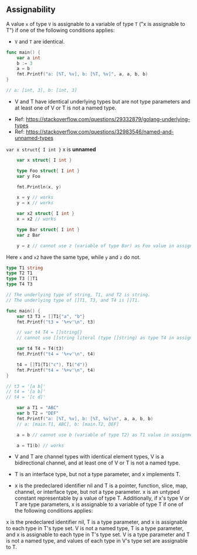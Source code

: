 ## Assignability
A value `x` of type `V` is assignable to a variable of type `T` ("x is assignable to T") if one of the following conditions applies:

* `V` and `T` are identical.

```go
func main() {
	var a int
	b := 3
	a = b
	fmt.Printf("a: [%T, %v], b: [%T, %v]", a, a, b, b)
}

// a: [int, 3], b: [int, 3]
```

* V and T have identical underlying types but are not type parameters and at least one of V or T is not a named type.
 - Ref: https://stackoverflow.com/questions/29332879/golang-underlying-types
 - Ref: https://stackoverflow.com/questions/32983546/named-and-unnamed-types

`var x struct{ I int }` x is **unnamed**

```go
	var x struct{ I int }

	type Foo struct{ I int }
	var y Foo

	fmt.Println(x, y)

	x = y // works
	y = x // works

	var x2 struct{ I int }
	x = x2 // works

	type Bar struct{ I int }
	var z Bar

	y = z // cannot use z (variable of type Bar) as Foo value in assignment
```

Here `x` and `x2` have the same type, while `y` and `z` do not.

```go
type T1 string
type T2 T1
type T3 []T1
type T4 T3

// The underlying type of string, T1, and T2 is string.
// The underlying type of []T1, T3, and T4 is []T1.

func main() {
	var t3 T3 = []T1{"a", "b"}
	fmt.Printf("t3 = '%+v'\n", t3)

	// var t4 T4 = []string{}
	// cannot use []string literal (type []string) as type T4 in assignment

	var t4 T4 = T4(t3)
	fmt.Printf("t4 = '%+v'\n", t4)

	t4 = []T1{T1("c"), T1("d")}
	fmt.Printf("t4 = '%+v'\n", t4)
}

// t3 = '[a b]'
// t4 = '[a b]'
// t4 = '[c d]'
```

```go
	var a T1 = "ABC"
	var b T2 = "DEF"
	fmt.Printf("a: [%T, %v], b: [%T, %v]\n", a, a, b, b)
	// a: [main.T1, ABC], b: [main.T2, DEF]

	a = b // cannot use b (variable of type T2) as T1 value in assignment

	a = T1(b) // works
```

* V and T are channel types with identical element types, V is a bidirectional channel, and at least one of V or T is not a named type.
  
* T is an interface type, but not a type parameter, and x implements T.

* x is the predeclared identifier nil and T is a pointer, function, slice, map, channel, or interface type, but not a type parameter.
x is an untyped constant representable by a value of type T.
Additionally, if x's type V or T are type parameters, x is assignable to a variable of type T if one of the following conditions applies:

x is the predeclared identifier nil, T is a type parameter, and x is assignable to each type in T's type set.
V is not a named type, T is a type parameter, and x is assignable to each type in T's type set.
V is a type parameter and T is not a named type, and values of each type in V's type set are assignable to T.
